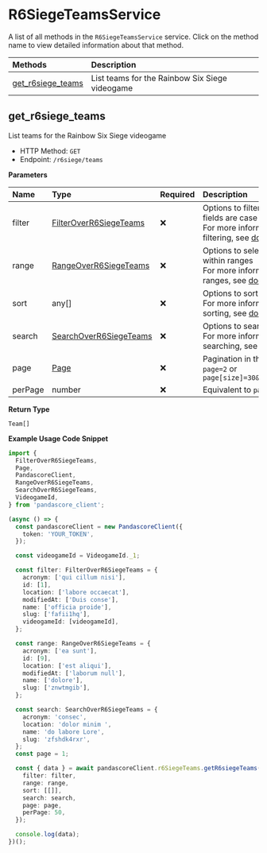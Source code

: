 # R6SiegeTeamsService

A list of all methods in the `R6SiegeTeamsService` service. Click on the method name to view detailed information about that method.

| Methods                                 | Description                                    |
| :-------------------------------------- | :--------------------------------------------- |
| [get_r6siege_teams](#get_r6siege_teams) | List teams for the Rainbow Six Siege videogame |

## get_r6siege_teams

List teams for the Rainbow Six Siege videogame

- HTTP Method: `GET`
- Endpoint: `/r6siege/teams`

**Parameters**

| Name    | Type                                                          | Required | Description                                                                                                                                         |
| :------ | :------------------------------------------------------------ | :------- | :-------------------------------------------------------------------------------------------------------------------------------------------------- |
| filter  | [FilterOverR6SiegeTeams](../models/FilterOverR6SiegeTeams.md) | ❌       | Options to filter results. String fields are case sensitive <br/>For more information on filtering, see [docs](/docs/filtering-and-sorting#filter). |
| range   | [RangeOverR6SiegeTeams](../models/RangeOverR6SiegeTeams.md)   | ❌       | Options to select results within ranges <br/>For more information on ranges, see [docs](/docs/filtering-and-sorting#range).                         |
| sort    | any[]                                                         | ❌       | Options to sort results <br/>For more information on sorting, see [docs](/docs/filtering-and-sorting#sort).                                         |
| search  | [SearchOverR6SiegeTeams](../models/SearchOverR6SiegeTeams.md) | ❌       | Options to search results <br/>For more information on searching, see [docs](/docs/filtering-and-sorting#search).                                   |
| page    | [Page](../models/Page.md)                                     | ❌       | Pagination in the form of `page=2` or `page[size]=30&page[number]=2`                                                                                |
| perPage | number                                                        | ❌       | Equivalent to `page[size]`                                                                                                                          |

**Return Type**

`Team[]`

**Example Usage Code Snippet**

```typescript
import {
  FilterOverR6SiegeTeams,
  Page,
  PandascoreClient,
  RangeOverR6SiegeTeams,
  SearchOverR6SiegeTeams,
  VideogameId,
} from 'pandascore_client';

(async () => {
  const pandascoreClient = new PandascoreClient({
    token: 'YOUR_TOKEN',
  });

  const videogameId = VideogameId._1;

  const filter: FilterOverR6SiegeTeams = {
    acronym: ['qui cillum nisi'],
    id: [1],
    location: ['labore occaecat'],
    modifiedAt: ['Duis conse'],
    name: ['officia proide'],
    slug: ['fafii1hq'],
    videogameId: [videogameId],
  };

  const range: RangeOverR6SiegeTeams = {
    acronym: ['ea sunt'],
    id: [9],
    location: ['est aliqui'],
    modifiedAt: ['laborum null'],
    name: ['dolore'],
    slug: ['znwtmgib'],
  };

  const search: SearchOverR6SiegeTeams = {
    acronym: 'consec',
    location: 'dolor minim ',
    name: 'do labore Lore',
    slug: 'zfshdk4rxr',
  };
  const page = 1;

  const { data } = await pandascoreClient.r6SiegeTeams.getR6siegeTeams({
    filter: filter,
    range: range,
    sort: [[]],
    search: search,
    page: page,
    perPage: 50,
  });

  console.log(data);
})();
```

<!-- This file was generated by liblab | https://liblab.com/ -->
